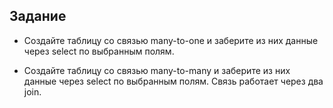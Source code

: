 ## Задание

- Создайте таблицу со связью many-to-one и заберите из них данные через select по выбранным полям.

- Создайте таблицу со связью many-to-many и заберите из них данные через select по выбранным полям. Связь работает через два join.



